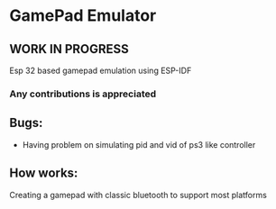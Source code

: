 # GamePad Emulator
## WORK IN PROGRESS
Esp 32 based gamepad emulation using ESP-IDF
### Any contributions is appreciated
## Bugs: 
* Having problem on simulating pid and vid of ps3 like controller
## How works:
Creating a gamepad with classic bluetooth to support most platforms
